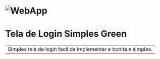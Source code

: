 # ![WebApp](https://img001.prntscr.com/file/img001/Uy_gxCJDSi2iLZkvaJ4kvg.png)
# Tela de Login Simples Green

<table>
<tr>
<td>
  Simples tela de login facil de implementar e bonita e simples.
</td>
</tr>
</table>
